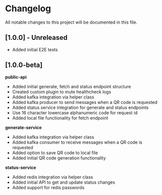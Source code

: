 # Changelog
All notable changes to this project will be documented in this file.

## [1.0.0] - Unreleased
- Added initial E2E tests

## [1.0.0-beta]
**public-api**
- Added initial generate, fetch and status endpoint structure
- Created custom plugin to mute healthcheck logs
- Added kafka integration via helper class
- Added kafka producer to send messages when a QR code is requested
- Added status service integration for generate and status endpoints
- Use 16 character lowercase alphanumeric code for request id
- Added local file functionality for fetch endpoint

**generate-service**
- Added kafka integration via helper class
- Added kafka consumer to receive messages when a QR code is requested
- Added option to save QR code to local file
- Added initial QR code generation functionality

**status-service**
- Added redis integration via helper class
- Added initial API to get and update status changes
- Added support for redis passwords
